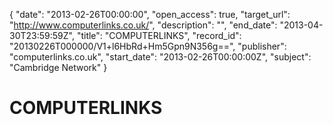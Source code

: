 {
  "date": "2013-02-26T00:00:00", 
  "open_access": true, 
  "target_url": "http://www.computerlinks.co.uk/", 
  "description": "", 
  "end_date": "2013-04-30T23:59:59Z", 
  "title": "COMPUTERLINKS", 
  "record_id": "20130226T000000/V1+l6HbRd+Hm5Gpn9N356g==", 
  "publisher": "computerlinks.co.uk", 
  "start_date": "2013-02-26T00:00:00Z", 
  "subject": "Cambridge Network"
}

# COMPUTERLINKS

